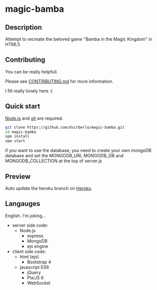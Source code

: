 # magic-bamba
## Description
Attempt to recreate the beloved game "Bamba in the Magic Kingdom" in HTML5

## Contributing
You can be really helpfull.

Please see [CONTRIBUTING.md](CONTRIBUTING.md) for more information.

I fill really lonely here :(

## Quick start
[Node.js](https://nodejs.org/en/download/) and [git](https://git-scm.com/downloads) are required.
```sh
git clone https://github.com/dvirberlo/magic-bamba.git
cd magic-bamba
npm install
npm start
```

if you want to use the database, you need to create your own mongoDB database and set the MONGODB_URI, MONGODB_DB and MONGODB_COLLECTION at the top of server.js

## Preview
Auto update the heroku branch on [Heroku](https://magic-bamba.herokuapp.com).

## Langauges
English.
I'm joking...
- server side code:
    + Node.js
        * express
        * MongoDB
        * ejs engine
- client side code:
    + html (ejs)
        * Bootstrap 4
    + javascript ES6
        * jQuery
        * PixiJS 6
        * WebSocket
